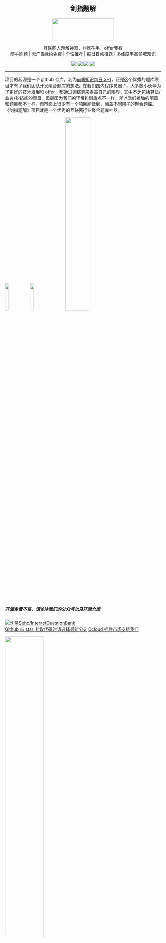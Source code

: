 <h2 align="center">剑指题解</h2>
<div align="center">
<img width="200" height="70" src="https://vkceyugu.cdn.bspapp.com/VKCEYUGU-c7e81452-9d28-4486-bedc-5dbf7c8386a5/5623bee6-39a4-4f4b-9fab-e31d245f214e.png"></img>
</div>
<p align="center">互联网人题解神器，神器在手，offer我有
<br>
随手刷题 | 无广告绿色免费 | 个性推荐 | 每日自动推送 | 多维度丰富领域知识
</p>
<div align="center">
<img src="https://img.shields.io/github/issues/swordCodePractice/InternetQuestionBank"></img>
<img src="https://img.shields.io/github/forks/swordCodePractice/InternetQuestionBank"></img>
<img src="https://img.shields.io/github/stars/swordCodePractice/InternetQuestionBank"></img>
<img src="https://img.shields.io/github/license/swordCodePractice/InternetQuestionBank"></img>
</div>

---

项目的起源是一个 github 仓库，名为[前端知识每日 3+1](https://github.com/haizlin/fe-interview)，正是这个优秀的题库项目才有了我们团队开发聚合题库的想法。在我们国内程序员圈子，大多数小伙伴为了更好的技术发展和 offer，都通过训练题来提高自己的眼界，其中不乏包括算法/业务/软技能的题目，但是因为我们的环境和侧重点不一样，所以我们接触的项目和题目都不一样，而市面上很少有一个项目能做到，涵盖不同圈子的聚合题库。 《剑指题解》项目就是一个优秀的互联网行业聚合题库神器。

<div><img src="https://vkceyugu.cdn.bspapp.com/VKCEYUGU-86dc45ba-28e8-4734-a880-bbf700b08cf9/19fe73b3-bd01-4c7e-8418-4c90c25c4035.png" width="15%">
<img src="https://vkceyugu.cdn.bspapp.com/VKCEYUGU-c7e81452-9d28-4486-bedc-5dbf7c8386a5/c1746d60-2e22-4161-b23d-38b910b73c91.jpg" width="15%"><img style="margin-left: 40px;" src="https://vkceyugu.cdn.bspapp.com/VKCEYUGU-c7e81452-9d28-4486-bedc-5dbf7c8386a5/e4395033-d45f-4e3e-a930-78ff91c8db54.png" width="40%">
</div>

##### 开源免费不易，请关注我们的公众号以及开源仓库

[![沈昊Seho/InternetQuestionBank](https://gitee.com/yinzhuoei/InternetQuestionBank/widgets/widget_card.svg?colors=393222,ebdfc1,fffae5,d8ca9f,393222,a28b40)](https://gitee.com/yinzhuoei/InternetQuestionBank)<br/>
[Github 点 star, 拉取代码时请选择最新分支](https://github.com/swordCodePractice/InternetQuestionBank)
[Dcloud 插件市场支持我们](https://ext.dcloud.net.cn/plugin?id=4637)

<a href="https://t.1yb.co/pfaP">
<img width="50%" src="https://vkceyugu.cdn.bspapp.com/VKCEYUGU-86dc45ba-28e8-4734-a880-bbf700b08cf9/78978813-0347-4d90-a0d8-14df925572da.png"></img>
</a>

# 目录

- [安装](https://www.yuque.com/docs/share/b3e2c390-0441-46a1-a3da-ae6b9d108f2e)
- [特点](#特点)
- [技术栈](#技术栈)
- [UML](#UML)
- [设计概览](#设计概览)
- [API设计](#API设计（读写职责分离）)
- [作者和贡献者们](#作者和贡献者们)
- [相关开源物料](#相关开源物料)
- [题库合作伙伴](#题库合作伙伴)
- [用户群&联系我们](#QQ群和钉钉群)
- [友情开源项目](#友情开源项目)
- [许可](#许可)

# 特点

1. 汇聚优秀的开源题目，以技术社区为主线展开的刷题 APP
2. 根据用户的喜好，去推送相关的最新题目，不会再刷到 “牛头不对马嘴”无用的题目
3. 我们绑定了微信服务号，每日定时推送给用户最新的题目，让你能在每天清晨就开启活力新一天
4. 刷题 APP 无广告，无硬性推广，一切盈利皆在赞助/官网流量
5. 我们还有很多有意思的待开发 feature，比如大佬带萌新模式，还将开启校园/企业的通道，让每一个学生/员工都能每时每刻提高自己
6. 剑指题解开源项目，从原型图到小程序，UI 图，UML，API 文档，第三方 API 对接说明书，使用说明都将免费开源，欢迎各位同僚二开，让这个行业变得更好，我们将用心地辅助你们解决在技术上的难题。

# 技术栈

- [uniapp](https://uniapp.dcloud.io/)
- [unicloud](https://unicloud.dcloud.net.cn/home)
- [unicloud 前端网页托管服务](https://unicloud.dcloud.net.cn/home)
- [vue3](https://vue3js.cn/)
- [typescript](https://www.tslang.cn/)

关于技术栈的选型可以参考我们的语雀文档
周边物料的开源，还需要感谢 mockPlus 以及语雀:

<div>
<a href="https://www.mockplus.cn/">
    <img class="imgIcon" src="http://static.yinzhuoei.com/typecho/2021/01/17/69752764374919.png" width="10%">
</a>
<a href="https://www.yuque.com/">
    <img class="imgIcon" src="http://static.yinzhuoei.com/typecho/2021/01/17/697832282748067.jpg" width="20%"></img>
</a>
</div>

# UML

由于此部分在开发新 feature 的工作中可能会进行变更或者本就有实质性的错误，欢迎向我们反馈错误，我们将感激不尽。

## 类图

<img src="https://github.com/swordCodePractice/InternetQuestionBank/blob/master/out/doc/db/core/core.png?raw=true"></img>

## 拉取任务

<div align=center>
<img src="https://github.com/swordCodePractice/InternetQuestionBank/blob/v1.0.0-dev/out/doc/db/pull/pull.png?raw=true"></img>
</div>

## 更多

更多相关资料请移步
`out/doc`或者[语雀-UML](https://www.yuque.com/u509950/lmm8g4/hho30u)

# 设计概览

<div>
<img src="https://vkceyugu.cdn.bspapp.com/VKCEYUGU-c7e81452-9d28-4486-bedc-5dbf7c8386a5/634202cd-6b93-4712-9cfc-4141b535a8aa.png" width="25%"></img>
<img src="http://static.yinzhuoei.com/typecho/2021/01/17/721852972570223.png" width="30%"></img> 
<img src="http://static.yinzhuoei.com/typecho/2021/01/17/72195918714747.png" width="30%"></img> 
</div>

设计源文件请移步：[点击查看-为了您的体验，请务必下载最新版本的设计图](https://www.yuque.com/u509950/lmm8g4/oy2ztb)
原型图在线预览: [点击查看, 如果失效请联系我们](https://app.mockplus.cn/s/16Fus8k9TTz)

# API设计（读写职责分离）

读写职责分离模式（CQRS）是一种把查询(Queries) 数据和和更新(Commands) 数据通过使用各自独立的接口分开的模式。
Uniapp 的 Unicloud 很好，其中的 jql 也是大开眼界，确实统一了前端开发操作数据库的体验，让我们前端开发操作数据库非常友好，但是我们使用 CQRS 将这些原本封装的很好的 API 不予以使用。

- 前端使用 jql 去读取想要的数据
- 写入操作就交给云函数去执行

如图，前端读取一个列表数据

```js
const db = uniCloud.database();
const databaseName = "testInit";
// 获取测试数据列表
export function getTestList() {
  return new Promise((resolve) => {
    db.collection(databaseName)
      .get()
      .then((res) => {
        // res 为数据库查询结果
        resolve(res);
      })
      .catch((err) => {
        // err.message 错误信息
        // err.code 错误码
      });
  });
}
```

我们将这样的文件抽出了一个一个查询模块，每一个模块对应了一个数据表（这里是 testInit）封装在了 API 这个文件夹中。

<img src="https://cdn.nlark.com/yuque/0/2020/png/710380/1604849161872-36fc9bd2-1988-430c-9f75-d8b989782737.png?x-oss-process=image%2Fresize%2Cw_513"></img>

Vue 页面将这样去调用，这样我们在 API 查询层将做好数据的处理，确保 Vue 拿到的是可以直接渲染的干净数据。

```js
import { getTestList } from "../../api/test";
const data = getTestList();
```

我们写入操作将通过云函数直接调用，唯一设计不同的地方在于，我们将云函数这个概念改变了，应该是模块化，我们把一个一个函数变成了模块。

在我们的初步技术调研过程中，由于 Uni 官方并没有提供给用户云函数开发框架，但是我们在插件市场中找到了一款名为 explain 的开发框架，它可以迅速的帮助我们实现 restapi 风格的单路由云函数，这款框架我们不多做介绍，文档在这里：[explain.js 快速开发 uni 云函数的框架](https://ext.dcloud.net.cn/plugin?id=3312)

```js
// 注册用户根据手机号
  addUserByPhone() {
    return handleMustRequireParam(
        [{
            key: "username",
            value: "用户名",
          },
          {
            key: "password",
            value: "密码",
          },
        ],
        this.event.params
      )
      .then(async () => {
        const {
          username,
          password
        } = this.event.params;
        if (!/^1[3456789]\d{9}$/.test(username)) {
          return appErrorMessage("用户名格式不正确");
        } else if (password === "" || password.length < 6) {
          return appErrorMessage("密码格式不正确");
        } else {
          // 校验手机号
          return await uniID.register({
            username,
            password,
          });
        }
      })
      .catch((err) => {
        return err;
      });
  }
```

那么我们如果要调用 testPrint 这个模块中的增加操作

```js
uniCloud.callFunction({
  name: "application",
  data: {
    route: "api/user",
    method: "POST",
    params: {
      username: "18291563764",
      password: "sas",
    },
  },
});
```
想要了解更多API相关内容，请移步我们的[API文档](https://www.yuque.com/mlgrgm/lmm8g4/bgxcw3)
# 作者和贡献者们

感谢为《剑指题解》这个优秀项目贡献自己一份力的小伙伴们:

<table><tbody>
      <tr><td><a target="_blank" href="https://github.com/1018715564"><img width="60px" src="https://avatars1.githubusercontent.com/u/35763284?s=460&u=018d91407ac17ac3b6abbd16cdca5b080b385b32&v=4"></a></td>
      <td><a target="_blank" href="https://github.com/maruichao52"><img width="60px" src="https://avatars0.githubusercontent.com/u/41415464?s=460&u=4e8e3f255ba143921d7eb3489cdb1be0ee4cbf4c&v=4"></a></td>
      </td>
        </tr></tbody></table>

如果您想加入到我们的贡献者队列中，[请联系我们，这里还有相关贡献者的介绍，希望对您有帮助](https://www.yuque.com/u509950/lmm8g4/bw6hgz)

- [@Seho: 负责前端和后端的开发，产品设计，以及产品的市场调研还有相关社区维护宣传](https://github.com/1018715564)
- [@maruichao52：负责后端开发工作以及后端分析工作以及社区维护宣传](https://github.com/maruichao52)
- [@Maria ^敏：APPUI，以及相关宣传物料等设计工作，设计相关合作请加微信：P309033661 备注：剑指题解](https://dribbble.com/BigMonsterQueen)

# 相关开源物料

- [语雀](https://www.yuque.com/books/share/7825dfb4-e7d2-403a-b462-21eaf9d3017e?#)
- [摹客产品设计-联系@seho 获取原型图](https://app.mockplus.cn/s/ceKIIx7cyes)

# 题库合作伙伴

- [前端面试 3+1 开源题库](https://github.com/haizlin/fe-interview)
- [Guide 哥的 JAVA 题库](https://github.com/Snailclimb/JavaGuide)
- [达达前端](https://github.com/webVueBlog/interview-answe)
- [凌枫-phpQ&A](https://github.com/colinlet/PHP-Interview-QA)
- [PHP interview best practices in China](https://github.com/wudi/PHP-Interview-Best-Practices-in-China)

# 下载小程序后台管理系统源代码下载
- [Dcloud插件市场下载](https://ext.dcloud.net.cn/plugin?id=5404)
- [Github下载](https://github.com/swordCodePractice/swordUserAdmin/tree/master)
# QQ群和钉钉群

<div style="display: flex;justify-content: flex-start;">
<img width="30%" src="https://vkceyugu.cdn.bspapp.com/VKCEYUGU-c7e81452-9d28-4486-bedc-5dbf7c8386a5/6f5b6587-8efe-400f-8fcb-f277892a9854.png" />
<img width="32%" src="https://vkceyugu.cdn.bspapp.com/VKCEYUGU-c7e81452-9d28-4486-bedc-5dbf7c8386a5/309debe7-7f2a-47ae-a415-875e5b1f4922.jpg"></img>
</div>

其他渠道联系我们：[联系我们](https://www.yuque.com/docs/share/92cb643e-b6a4-4dd9-8cb4-224556e4ccef)

# 友情开源项目

<table><tbody>
      <tr><td style="text-align: center;"><a target="_blank" href="https://ext.dcloud.net.cn/plugin?id=271"><img width="80px" style="margin-top: 15px;" src="https://vkceyugu.cdn.bspapp.com/VKCEYUGU-c7e81452-9d28-4486-bedc-5dbf7c8386a5/7ede4b51-1574-49b9-a84d-0ad8b8bf65a8.jpeg"></a>
      <p style="font-size: 14px;">秋云ucharts跨端图表库</p>
      </td>
</tr></tbody>
</table>

# 许可

Apache License © 剑指题解
